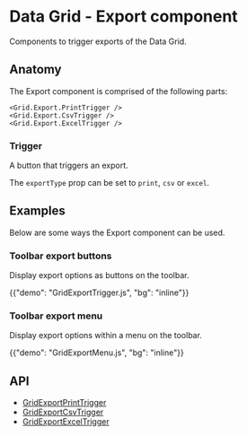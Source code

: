 # Data Grid - Export component

<p class="description">Components to trigger exports of the Data Grid.</p>

## Anatomy

The Export component is comprised of the following parts:

```tsx
<Grid.Export.PrintTrigger />
<Grid.Export.CsvTrigger />
<Grid.Export.ExcelTrigger />
```

### Trigger

A button that triggers an export.

The `exportType` prop can be set to `print`, `csv` or `excel`[<span class="plan-premium"></span>](/x/introduction/licensing/#premium-plan 'Premium plan').

## Examples

Below are some ways the Export component can be used.

### Toolbar export buttons

Display export options as buttons on the toolbar.

{{"demo": "GridExportTrigger.js", "bg": "inline"}}

### Toolbar export menu

Display export options within a menu on the toolbar.

{{"demo": "GridExportMenu.js", "bg": "inline"}}

## API

- [GridExportPrintTrigger](/x/api/data-grid/grid-export-print-trigger/)
- [GridExportCsvTrigger](/x/api/data-grid/grid-export-csv-trigger/)
- [GridExportExcelTrigger](/x/api/data-grid/grid-export-excel-trigger/)
